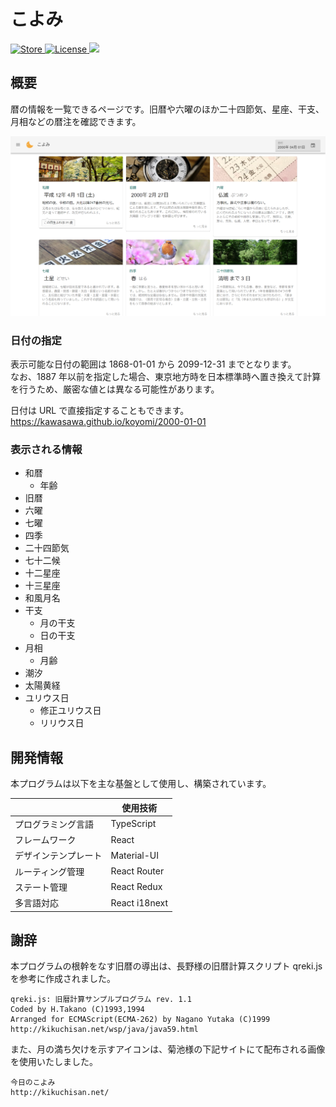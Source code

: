# こよみ

<div>
  <a href="https://kawasawa.github.io/koyomi/">
    <img src="https://img.shields.io/badge/-GitHub Pages-2A579A.svg?logo=github" alt="Store">
  </a>
  <a href="https://github.com/kawasawa/koyomi/blob/master/LICENSE">
    <img src="https://img.shields.io/github/license/kawasawa/koyomi.svg" alt="License">
  </a>
  <a href="https://codecov.io/gh/kawasawa/koyomi">
    <img src="https://codecov.io/gh/kawasawa/koyomi/branch/main/graph/badge.svg?token=Y8M4S5UMDL"/>
  </a>
</div>

## 概要

暦の情報を一覧できるページです。旧暦や六曜のほか二十四節気、星座、干支、月相などの暦注を確認できます。

![koyomi](./.images/koyomi.jpg)

### 日付の指定

表示可能な日付の範囲は 1868-01-01 から 2099-12-31 までとなります。  
なお、1887 年以前を指定した場合、東京地方時を日本標準時へ置き換えて計算を行うため、厳密な値とは異なる可能性があります。

日付は URL で直接指定することもできます。  
https://kawasawa.github.io/koyomi/2000-01-01

### 表示される情報

- 和暦
  - 年齢
- 旧暦
- 六曜
- 七曜
- 四季
- 二十四節気
- 七十二候
- 十二星座
- 十三星座
- 和風月名
- 干支
  - 月の干支
  - 日の干支
- 月相
  - 月齢
- 潮汐
- 太陽黄経
- ユリウス日
  - 修正ユリウス日
  - リリウス日

## 開発情報

本プログラムは以下を主な基盤として使用し、構築されています。

|                      | 使用技術      |
| -------------------- | ------------- |
| プログラミング言語   | TypeScript    |
| フレームワーク       | React         |
| デザインテンプレート | Material-UI   |
| ルーティング管理     | React Router  |
| ステート管理         | React Redux   |
| 多言語対応           | React i18next |

## 謝辞

本プログラムの根幹をなす旧暦の導出は、長野様の旧暦計算スクリプト qreki.js を参考に作成されました。

```
qreki.js: 旧暦計算サンプルプログラム rev. 1.1
Coded by H.Takano (C)1993,1994
Arranged for ECMAScript(ECMA-262) by Nagano Yutaka (C)1999
http://kikuchisan.net/wsp/java/java59.html
```

また、月の満ち欠けを示すアイコンは、菊池様の下記サイトにて配布される画像を使用いたしました。

```
今日のこよみ
http://kikuchisan.net/
```

